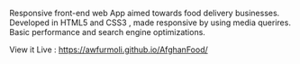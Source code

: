 Responsive front-end web App aimed towards food delivery businesses.
Developed in HTML5 and CSS3 , made responsive by using media querires.
Basic performance and search engine optimizations.

View it Live : https://awfurmoli.github.io/AfghanFood/
